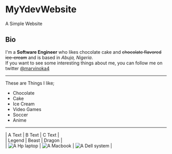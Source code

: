 # MyYdevWebsite
A Simple Website

## Bio
I'm a **Software Engineer** who likes chocolate cake and ~~chocolate flavored ice-cream~~ and is based in *Abuja, Nigeria*.  
If you want to see some interesting things about me, you can follow me on twitter [@marvinoka4](https://twitter.com/marvinoka4)

---
These are Things I like;
- Chocolate
- Cake
- Ice Cream
- Video Games
- Soccer
- Anime

---
| A Text | B Text | C Text |  
| Legend | Beast | Dragon |  
| ![A Hp laptop](https://systemgadget.com/wp-content/uploads/2020/02/hp-pavilion-15-br010-15.6-inch-laptop-intel-core-i5-2.5ghz-7200u-processor-1.png) | ![A Macbook](https://www-konga-com-res.cloudinary.com/w_auto,f_auto,fl_lossy,dpr_auto,q_auto/media/catalog/product/K/T/160939_1597789659.jpg) | ![A Dell system](https://i.dell.com/sites/csimages/Video_Imagery/all/latitude-3000-2n1-thumb.jpg) |  
